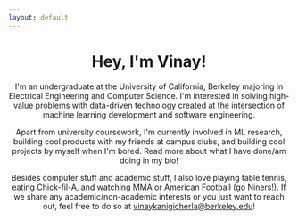```yaml
---
layout: default
---
```


<h1 align="center">
    Hey, I'm Vinay!
</h1>

<p align="center">
    I'm an undergraduate at the University of California, Berkeley majoring in Electrical Engineering and Computer Science. 
    I'm interested in solving high-value problems with data-driven technology created at the intersection of machine learning development 
    and software engineering. 
</p>
  
 
<p align="center">
    Apart from university coursework, I'm currently involved in ML research, building cool products with my friends at campus clubs, and building cool 
    projects by myself when I'm bored. Read more about what I have done/am doing in my bio!  
</p>

<p align="center">
    Besides computer stuff and academic stuff, I also love playing table tennis, eating Chick-fil-A, and watching MMA or American Football (go Niners!). 
    If we share any academic/non-academic interests or you just want to reach out, feel free to do so at 
    <u><a href="mailto:vinaykanigicherla@berkeley.edu"> vinaykanigicherla@berkeley.edu</a></u>!
</p>
